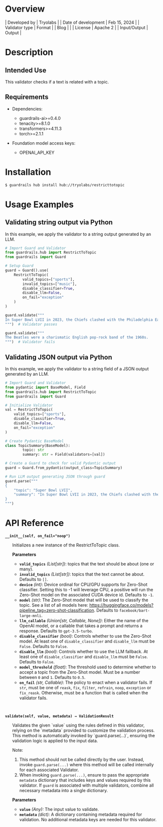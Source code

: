 # Overview

| Developed by | Tryolabs |
| Date of development | Feb 15, 2024 |
| Validator type | Format |
| Blog |  |
| License | Apache 2 |
| Input/Output | Output |

# Description

## Intended Use
This validator checks if a text is related with a topic.

## Requirements

* Dependencies:
	- guardrails-ai>=0.4.0
    - tenacity>=8.1.0
    - transformers>=4.11.3
    - torch>=2.1.1

* Foundation model access keys:
	- OPENAI_API_KEY

# Installation

```bash
$ guardrails hub install hub://tryolabs/restricttotopic
```

# Usage Examples

## Validating string output via Python

In this example, we apply the validator to a string output generated by an LLM.

```python
# Import Guard and Validator
from guardrails.hub import RestrictToTopic
from guardrails import Guard

# Setup Guard
guard = Guard().use(
    RestrictToTopic(
        valid_topics=["sports"],
        invalid_topics=["music"],
        disable_classifier=True,
        disable_llm=False,
        on_fail="exception"
    )
)

guard.validate("""
In Super Bowl LVII in 2023, the Chiefs clashed with the Philadelphia Eagles in a fiercely contested battle, ultimately emerging victorious with a score of 38-35.
""")  # Validator passes

guard.validate("""
The Beatles were a charismatic English pop-rock band of the 1960s.
""")  # Validator fails
```

## Validating JSON output via Python

In this example, we apply the validator to a string field of a JSON output generated by an LLM.

```python
# Import Guard and Validator
from pydantic import BaseModel, Field
from guardrails.hub import RestrictToTopic
from guardrails import Guard

# Initialize Validator
val = RestrictToTopic(
    valid_topics=["sports"],
    disable_classifier=True,
    disable_llm=False,
    on_fail="exception"
)

# Create Pydantic BaseModel
class TopicSummary(BaseModel):
		topic: str
		summary: str = Field(validators=[val])

# Create a Guard to check for valid Pydantic output
guard = Guard.from_pydantic(output_class=TopicSummary)

# Run LLM output generating JSON through guard
guard.parse("""
{
	"topic": "Super Bowl LVII",
	"summary": "In Super Bowl LVII in 2023, the Chiefs clashed with the Philadelphia Eagles in a fiercely contested battle, ultimately emerging victorious with a score of 38-35."
}
""")
```

# API Reference

**`__init__(self, on_fail="noop")`**
<ul>
Initializes a new instance of the RestrictToTopic class.

**Parameters**
- **`valid_topics`** *(List[str])*: topics that the text should be about (one or many).
- **`invalid_topics`** *(List[str])*: topics that the text cannot be about. Defaults to `[]`.
- **`device`** *(int)*: Device ordinal for CPU/GPU supports for Zero-Shot classifier. Setting this to -1 will leverage CPU, a positive will run the Zero-Shot model on the associated CUDA device id. Defaults to `-1`.
- **`model`** *(str)*: The Zero-Shot model that will be used to classify the topic. See a list of all models here: https://huggingface.co/models?pipeline_tag=zero-shot-classification. Defaults to `facebook/bart-large-mnli`.
- **`llm_callable`** *(Union[str, Callable, None])*: Either the name of the OpenAI model, or a callable that takes a prompt and returns a response. Defaults to `gpt-3.5-turbo`.
- **`disable_classifier`** *(bool)*: Controls whether to use the Zero-Shot model. At least one of `disable_classifier` and `disable_llm` must be `False`. Defaults to `False`.
- **`disable_llm`** *(bool)*: Controls whether to use the LLM fallback. At least one of `disable_classifier` and `disable_llm` must be `False`. Defaults to `False`.
- **`model_threshold`** *(float)*: The threshold used to determine whether to accept a topic from the Zero-Shot model. Must be a number between `0` and `1`. Defaults to `0.5`.
- **`on_fail`** *(str, Callable)*: The policy to enact when a validator fails.  If `str`, must be one of `reask`, `fix`, `filter`, `refrain`, `noop`, `exception` or `fix_reask`. Otherwise, must be a function that is called when the validator fails.
</ul>
<br/>

**`validate(self, value, metadata) → ValidationResult`**
<ul>
Validates the given `value` using the rules defined in this validator, relying on the `metadata` provided to customize the validation process. This method is automatically invoked by `guard.parse(...)`, ensuring the validation logic is applied to the input data.

Note:

1. This method should not be called directly by the user. Instead, invoke `guard.parse(...)` where this method will be called internally for each associated Validator.
2. When invoking `guard.parse(...)`, ensure to pass the appropriate `metadata` dictionary that includes keys and values required by this validator. If `guard` is associated with multiple validators, combine all necessary metadata into a single dictionary.

**Parameters**
- **`value`** *(Any):* The input value to validate.
- **`metadata`** *(dict):* A dictionary containing metadata required for validation. No additional metadata keys are needed for this validator.
</ul>
